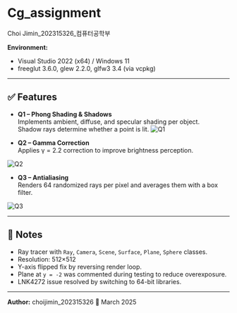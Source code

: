 # Cg_assignment
Choi Jimin_202315326_컴퓨터공학부


**Environment:**  
- Visual Studio 2022 (x64) / Windows 11  
- freeglut 3.6.0, glew 2.2.0, glfw3 3.4 (via vcpkg)  

---

## ✅ Features

- **Q1 – Phong Shading & Shadows**  
  Implements ambient, diffuse, and specular shading per object.  
  Shadow rays determine whether a point is lit.
![Q1](https://github.com/user-attachments/assets/9a120819-1fd5-4acf-b76a-85bc335643c8)


- **Q2 – Gamma Correction**  
  Applies γ = 2.2 correction to improve brightness perception.

![Q2](https://github.com/user-attachments/assets/1d033b03-51e0-4e47-b22d-1d4c2c561470)


- **Q3 – Antialiasing**  
  Renders 64 randomized rays per pixel and averages them with a box filter.

![Q3](https://github.com/user-attachments/assets/73fb55f0-2364-4764-ab90-62a1c375ccb1)


---

## 🧩 Notes

- Ray tracer with `Ray`, `Camera`, `Scene`, `Surface`, `Plane`, `Sphere` classes.
- Resolution: 512×512  
- Y-axis flipped fix by reversing render loop.  
- Plane at `y = -2` was commented during testing to reduce overexposure.
- LNK4272 issue resolved by switching to 64-bit libraries.

---

**Author:** choijimin_202315326
📅 March 2025




   
